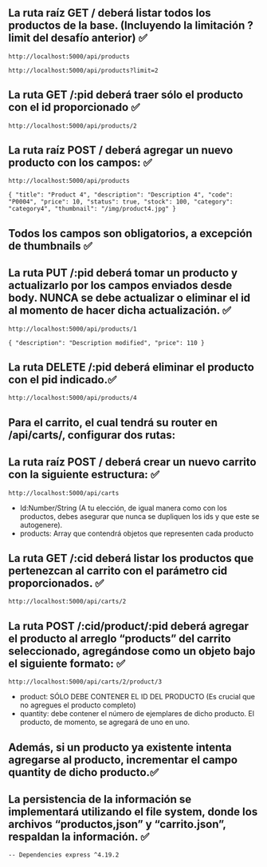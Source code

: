 ## La ruta raíz GET / deberá listar todos los productos de la base. (Incluyendo la limitación ?limit del desafío anterior) ✅

`http://localhost:5000/api/products`

`http://localhost:5000/api/products?limit=2`

## La ruta GET /:pid deberá traer sólo el producto con el id proporcionado ✅

`http://localhost:5000/api/products/2`

## La ruta raíz POST / deberá agregar un nuevo producto con los campos: ✅

`http://localhost:5000/api/products`

`{
    "title": "Product 4",
    "description": "Description 4",
    "code": "P0004",
    "price": 10,
    "status": true,
    "stock": 100,
    "category": "category4",
    "thumbnail": "/img/product4.jpg"
  }
 `

## Todos los campos son obligatorios, a excepción de thumbnails ✅

## La ruta PUT /:pid deberá tomar un producto y actualizarlo por los campos enviados desde body. NUNCA se debe actualizar o eliminar el id al momento de hacer dicha actualización. ✅

`http://localhost:5000/api/products/1`

`{
    "description": "Description modified",
    "price": 110
}
`

## La ruta DELETE /:pid deberá eliminar el producto con el pid indicado.✅

`http://localhost:5000/api/products/4`

## Para el carrito, el cual tendrá su router en /api/carts/, configurar dos rutas:

## La ruta raíz POST / deberá crear un nuevo carrito con la siguiente estructura: ✅

`http://localhost:5000/api/carts`

- Id:Number/String (A tu elección, de igual manera como con los productos, debes asegurar que nunca se dupliquen los ids y que este se autogenere).
- products: Array que contendrá objetos que representen cada producto

## La ruta GET /:cid deberá listar los productos que pertenezcan al carrito con el parámetro cid proporcionados. ✅

`http://localhost:5000/api/carts/2`

## La ruta POST /:cid/product/:pid deberá agregar el producto al arreglo “products” del carrito seleccionado, agregándose como un objeto bajo el siguiente formato: ✅

`http://localhost:5000/api/carts/2/product/3`

- product: SÓLO DEBE CONTENER EL ID DEL PRODUCTO (Es crucial que no agregues el producto completo)
- quantity: debe contener el número de ejemplares de dicho producto. El producto, de momento, se agregará de uno en uno.

## Además, si un producto ya existente intenta agregarse al producto, incrementar el campo quantity de dicho producto.✅

## La persistencia de la información se implementará utilizando el file system, donde los archivos “productos,json” y “carrito.json”, respaldan la información. ✅

`-- Dependencies
express ^4.19.2`
